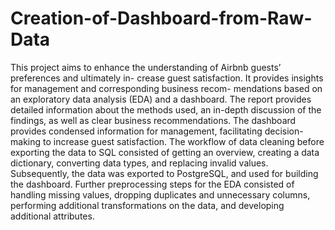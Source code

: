 # Creation-of-Dashboard-from-Raw-Data

This project aims to enhance the understanding of Airbnb guests’ preferences and ultimately in- crease guest satisfaction. It provides insights for management and corresponding business recom- mendations based on an exploratory data analysis (EDA) and a dashboard. The report provides detailed information about the methods used, an in-depth discussion of the findings, as well as clear business recommendations. The dashboard provides condensed information for management, facilitating decision-making to increase guest satisfaction.
The workflow of data cleaning before exporting the data to SQL consisted of getting an overview, creating a data dictionary, converting data types, and replacing invalid values. Subsequently, the data was exported to PostgreSQL, and used for building the dashboard. Further preprocessing steps for the EDA consisted of handling missing values, dropping duplicates and unnecessary columns, performing additional transformations on the data, and developing additional attributes.

